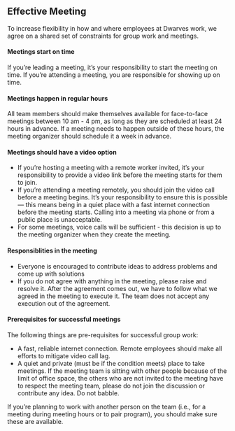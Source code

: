 ## Effective Meeting
To increase flexibility in how and where employees at Dwarves work, we agree on a shared set of constraints for group work and meetings.

#### Meetings start on time
If you’re leading a meeting, it’s your responsibility to start the meeting on time. If you’re attending a meeting, you are responsible for showing up on time.
#### Meetings happen in regular hours
All team members should make themselves available for face-to-face meetings between 10 am - 4 pm, as long as they are scheduled at least 24 hours in advance. If a meeting needs to happen outside of these hours, the meeting organizer should schedule it a week in advance.

#### Meetings should have a video option
* If you’re hosting a meeting with a remote worker invited, it’s your responsibility to provide a video link before the meeting starts for them to join.
* If you’re attending a meeting remotely, you should join the video call before a meeting begins. It’s your responsibility to ensure this is possible — this means being in a quiet place with a fast internet connection before the meeting starts. Calling into a meeting via phone or from a public place is unacceptable.
* For some meetings, voice calls will be sufficient - this decision is up to the meeting organizer when they create the meeting.

#### Responsiblities in the meeting
* Everyone is encouraged to contribute ideas to address problems and come up with solutions
* If you do not agree with anything in the meeting, please raise and resolve it. After the agreement comes out, we have to follow what we agreed in the meeting to execute it. The team does not accept any execution out of the agreement.

#### Prerequisites for successful meetings
The following things are pre-requisites for successful group work:
* A fast, reliable internet connection. Remote employees should make all efforts to mitigate video call lag.
* A quiet and private (must be if the condition meets) place to take meetings. If the meeting team is sitting with other people because of the limit of office space, the others who are not invited to the meeting have to respect the meeting team, please do not join the discussion or contribute any idea. Do not babble.

If you’re planning to work with another person on the team (i.e., for a meeting during meeting hours or to pair program), you should make sure these are available.
